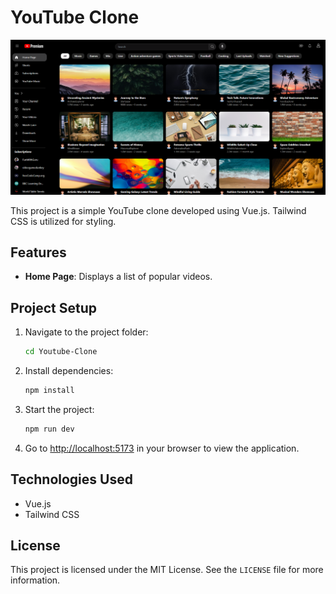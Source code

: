 # YouTube Clone

![YouTube Clone](img/home.png)

This project is a simple YouTube clone developed using Vue.js. Tailwind CSS is utilized for styling.

## Features

- **Home Page**: Displays a list of popular videos.

## Project Setup

1. Navigate to the project folder:

    ```bash
    cd Youtube-Clone
    ```
2. Install dependencies:

    ```bash
    npm install
    ```
3. Start the project:

    ```bash
    npm run dev
    ```
4. Go to [http://localhost:5173](http://localhost:5173) in your browser to view the application.

 ## Technologies Used
- Vue.js
- Tailwind CSS

## License

This project is licensed under the MIT License. See the `LICENSE` file for more information.